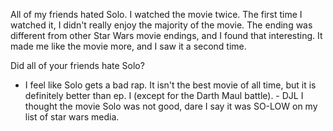 All of my friends hated Solo. I watched the movie twice. The first time I watched it, I didn't really enjoy the majority of the movie. 
The ending was different from other Star Wars movie endings, and I found that interesting.
It made me like the movie more, and I saw it a second time. 

Did all of your friends hate Solo?
- I feel like Solo gets a bad rap. It isn't the best movie of all time, but it is definitely better than ep. I (except for the Darth Maul battle). - DJL
I thought the movie Solo was not good, dare I say it was SO-LOW on my list of star wars media. 
